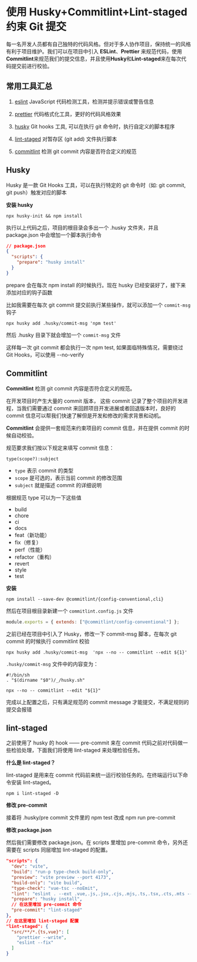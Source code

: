 # 使用 Husky+Commitlint+Lint-staged 约束 Git 提交

每一名开发人员都有自己独特的代码风格。但对于多人协作项目，保持统一的风格有利于项目维护。我们可以在项目中引入 **ESLint**、**Prettier** 来规范代码，使用**Commitlint**来规范我们的提交信息，并且使用**Husky**和**Lint-staged**来在每次代码提交前进行校验。

## 常用工具汇总

1. [eslint](https://github.com/eslint/eslint) JavaScript 代码检测工具，检测并提示错误或警告信息

2. [prettier](https://github.com/prettier/prettier) 代码格式化工具，更好的代码风格效果

3. [husky](https://github.com/typicode/husky) Git hooks 工具, 可以在执行 git 命令时，执行自定义的脚本程序

4. [lint-staged](https://github.com/okonet/lint-staged) 对暂存区 (git add) 文件执行脚本

5. [commitlint](https://github.com/conventional-changelog/commitlint) 检测 git commit 内容是否符合定义的规范

## Husky

Husky 是一款 Git Hooks 工具，可以在执行特定的 git 命令时（如: git commit, git push）触发对应的脚本

**安装 husky**

```shell
npx husky-init && npm install
```

执行以上代码之后，项目的根目录会多出一个 .husky 文件夹，并且 package.json 中会增加一个脚本执行命令

```json
// package.json
{
  "scripts": {
    "prepare": "husky install"
  }
}
```

prepare 会在每次 npm install 的时候执行。现在 husky 已经安装好了，接下来添加对应的钩子函数

比如我需要在每次 git commit 提交前执行某些操作，就可以添加一个 `commit-msg` 钩子

```
npx husky add .husky/commit-msg 'npm test'
```

然后 .husky 目录下就会增加一个 `commit-msg` 文件

这样每一次 git commit 都会执行一次 npm test, 如果面临特殊情况，需要绕过 Git Hooks，可以使用 --no-verify

## Commitlint

**Commitlint** 检测 git commit 内容是否符合定义的规范。

在开发项目时产生大量的 commit 版本， 这些 commit 记录了整个项目的开发进程，当我们需要通过 commit 来回顾项目开发进展或者回退版本时，良好的 commit 信息可以帮我们快速了解但是开发和修改的需求背景和动机。

**Commitlint** 会提供一套规范来约束项目的 commit 信息，并在提供 commit 的时候自动校验。

规范要求我们按以下规定来填写 commit 信息：

```
type(scope?):subject
```

- `type` 表示 commit 的类型
- `scope` 是可选的，表示当前 commit 的修改范围
- `subject` 就是描述 commit 的详细说明

根据规范 type 可以为一下这些值

- build
- chore
- ci
- docs
- feat（新功能）
- fix（修复）
- perf（性能）
- refactor（重构）
- revert
- style
- test

**安装**

```
npm install --save-dev @commitlint/{config-conventional,cli}
```

然后在项目根目录新建一个 `commitlint.config.js` 文件

```js
module.exports = { extends: ["@commitlint/config-conventional"] };
```

之前已经在项目中引入了 Husky，修改一下 commit-msg 脚本，在每次 git commit 的时候执行 commitlint 校验

```
npx husky add .husky/commit-msg  'npx --no -- commitlint --edit ${1}'
```

`.husky/commit-msg` 文件中的内容变为：

```
#!/bin/sh
. "$(dirname "$0")/_/husky.sh"

npx --no -- commitlint --edit "${1}"
```

完成以上配置之后，只有满足规范的 commit message 才能提交，不满足规则的提交会报错

## lint-staged

之前使用了 husky 的 hook —— pre-commit 来在 commit 代码之前对代码做一些检验处理，下面我们将使用 lint-staged 来处理检验任务。

**什么是 lint-staged？**

lint-staged 是用来在 commit 代码前来统一运行校验任务的。在终端运行以下命令安装 lint-staged。

```
npm i lint-staged -D
```

**修改 pre-commit**

接着将 .husky/pre commit 文件里的 npm test 改成 npm run pre-commit

**修改 package.json**

然后我们需要修改 package.json。在 scripts 里增加 pre-commit 命令，另外还需要在 scripts 同层增加 lint-staged 的配置。

```json
"scripts": {
  "dev": "vite",
  "build": "run-p type-check build-only",
  "preview": "vite preview --port 4173",
  "build-only": "vite build",
  "type-check": "vue-tsc --noEmit",
  "lint": "eslint . --ext .vue,.js,.jsx,.cjs,.mjs,.ts,.tsx,.cts,.mts --fix --ignore-path .gitignore",
  "prepare": "husky install",
  // 在这里增加 pre-commit 命令
  "pre-commit": "lint-staged"
},
// 在这里增加 lint-staged 配置
"lint-staged": {
  "src/**/*.{ts,vue}": [
    "prettier --write",
    "eslint --fix"
  ]
}
```
